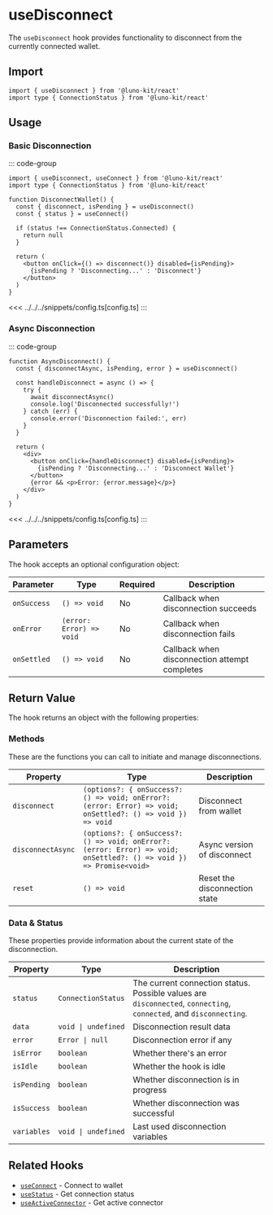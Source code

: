 # useDisconnect

The `useDisconnect` hook provides functionality to disconnect from the currently connected wallet.

## Import

```tsx
import { useDisconnect } from '@luno-kit/react'
import type { ConnectionStatus } from '@luno-kit/react'
```

## Usage

### Basic Disconnection

::: code-group

```tsx [index.tsx]
import { useDisconnect, useConnect } from '@luno-kit/react'
import type { ConnectionStatus } from '@luno-kit/react'

function DisconnectWallet() {
  const { disconnect, isPending } = useDisconnect()
  const { status } = useConnect()

  if (status !== ConnectionStatus.Connected) {
    return null
  }

  return (
    <button onClick={() => disconnect()} disabled={isPending}>
      {isPending ? 'Disconnecting...' : 'Disconnect'}
    </button>
  )
}
```
<<< ../../../snippets/config.ts[config.ts]
:::

### Async Disconnection

::: code-group

```tsx [index.tsx]
function AsyncDisconnect() {
  const { disconnectAsync, isPending, error } = useDisconnect()

  const handleDisconnect = async () => {
    try {
      await disconnectAsync()
      console.log('Disconnected successfully!')
    } catch (err) {
      console.error('Disconnection failed:', err)
    }
  }

  return (
    <div>
      <button onClick={handleDisconnect} disabled={isPending}>
        {isPending ? 'Disconnecting...' : 'Disconnect Wallet'}
      </button>
      {error && <p>Error: {error.message}</p>}
    </div>
  )
}
```
<<< ../../../snippets/config.ts[config.ts]
:::

## Parameters

The hook accepts an optional configuration object:

| Parameter | Type | Required | Description |
|-----------|------|----------|-------------|
| `onSuccess` | `() => void` | No | Callback when disconnection succeeds |
| `onError` | `(error: Error) => void` | No | Callback when disconnection fails |
| `onSettled` | `() => void` | No | Callback when disconnection attempt completes |

## Return Value

The hook returns an object with the following properties:

### Methods
These are the functions you can call to initiate and manage disconnections.

| Property | Type | Description |
|----------|------|-------------|
| `disconnect` | `(options?: { onSuccess?: () => void; onError?: (error: Error) => void; onSettled?: () => void }) => void` | Disconnect from wallet |
| `disconnectAsync` | `(options?: { onSuccess?: () => void; onError?: (error: Error) => void; onSettled?: () => void }) => Promise<void>` | Async version of disconnect |
| `reset` | `() => void` | Reset the disconnection state |

### Data & Status
These properties provide information about the current state of the disconnection.

| Property | Type | Description |
|----------|------|-------------|
| `status` | `ConnectionStatus` | The current connection status. Possible values are `disconnected`, `connecting`, `connected`, and `disconnecting`. |
| `data` | `void \| undefined` | Disconnection result data |
| `error` | `Error \| null` | Disconnection error if any |
| `isError` | `boolean` | Whether there's an error |
| `isIdle` | `boolean` | Whether the hook is idle |
| `isPending` | `boolean` | Whether disconnection is in progress |
| `isSuccess` | `boolean` | Whether disconnection was successful |
| `variables` | `void \| undefined` | Last used disconnection variables |

## Related Hooks

- [`useConnect`](/hooks/connection/use-connect) - Connect to wallet
- [`useStatus`](/hooks/connection/use-status) - Get connection status
- [`useActiveConnector`](/hooks/connection/use-active-connector) - Get active connector
